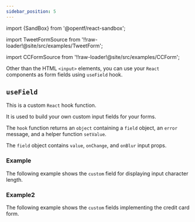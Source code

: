 ```yaml
---
sidebar_position: 5
---
```


import {SandBox} from '@opentf/react-sandbox';

import TweetFormSource from '!!raw-loader!@site/src/examples/TweetForm';

import CCFormSource from '!!raw-loader!@site/src/examples/CCForm';

Other than the HTML `<input>` elements, you can use your `React` components as form fields using `useField` hook.

## `useField`

This is a custom `React` hook function.

It is used to build your own custom input fields for your forms.

The `hook` function returns an `object` containing a `field` object, an `error` message, and a helper function `setValue`.

The `field` object contains `value`, `onChange`, and `onBlur` input props.

### Example

The following example shows the `custom` field for displaying input character length.

<SandBox lib="react-form" code={TweetFormSource} />

### Example2

The following example shows the `custom` fields implementing the credit card form.

<SandBox lib="react-form" code={CCFormSource} />
